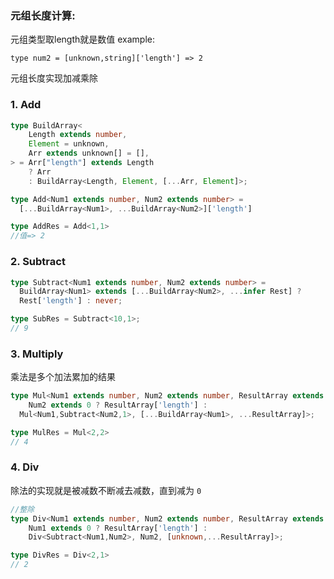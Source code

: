 ### 元组长度计算:

元组类型取length就是数值
example:

```
type num2 = [unknown,string]['length'] => 2
```

元组长度实现加减乘除

### 1. Add

```typescript
type BuildArray<
	Length extends number,
	Element = unknown,
	Arr extends unknown[] = [],
> = Arr["length"] extends Length
	? Arr
	: BuildArray<Length, Element, [...Arr, Element]>;

type Add<Num1 extends number, Num2 extends number> = 
  [...BuildArray<Num1>, ...BuildArray<Num2>]['length']

type AddRes = Add<1,1>
//值=> 2 
```

### 2. Subtract

```typescript
type Subtract<Num1 extends number, Num2 extends number> = 
  BuildArray<Num1> extends [...BuildArray<Num2>, ...infer Rest] ? 
  Rest['length'] : never;

type SubRes = Subtract<10,1>;
// 9
```

### 3. Multiply

乘法是多个加法累加的结果

```typescript
type Mul<Num1 extends number, Num2 extends number, ResultArray extends Array<unknown> = []> =
	Num2 extends 0 ? ResultArray['length'] :
  Mul<Num1,Subtract<Num2,1>, [...BuildArray<Num1>, ...ResultArray]>;

type MulRes = Mul<2,2>
// 4
```

### 4. Div

除法的实现就是被减数不断减去减数，直到减为 `0`

```typescript
//整除
type Div<Num1 extends number, Num2 extends number, ResultArray extends Array<unknown> = []> =
	Num1 extends 0 ? ResultArray['length'] :
	Div<Subtract<Num1,Num2>, Num2, [unknown,...ResultArray]>;

type DivRes = Div<2,1>
// 2
```
